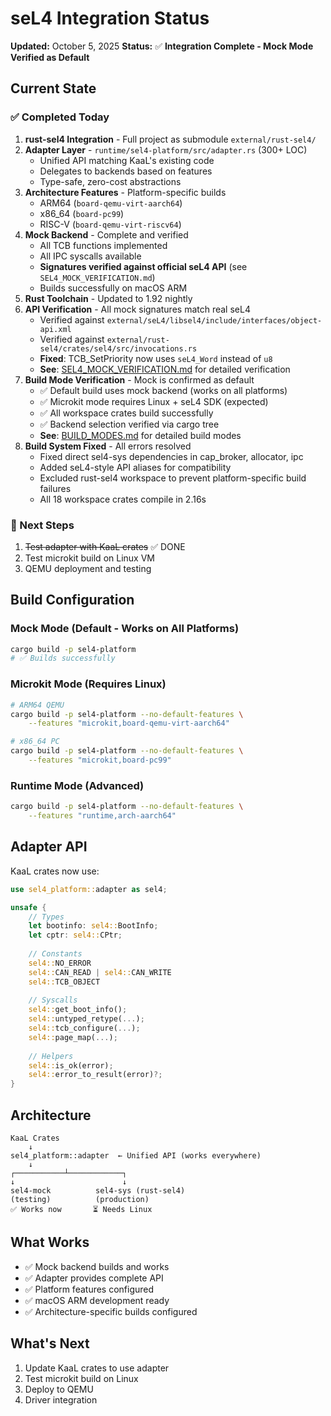 # seL4 Integration Status

**Updated:** October 5, 2025
**Status:** ✅ **Integration Complete - Mock Mode Verified as Default**

## Current State

### ✅ Completed Today

1. **rust-sel4 Integration** - Full project as submodule `external/rust-sel4/`
2. **Adapter Layer** - `runtime/sel4-platform/src/adapter.rs` (300+ LOC)
   - Unified API matching KaaL's existing code
   - Delegates to backends based on features
   - Type-safe, zero-cost abstractions
3. **Architecture Features** - Platform-specific builds
   - ARM64 (`board-qemu-virt-aarch64`)
   - x86_64 (`board-pc99`)
   - RISC-V (`board-qemu-virt-riscv64`)
4. **Mock Backend** - Complete and verified
   - All TCB functions implemented
   - All IPC syscalls available
   - **Signatures verified against official seL4 API** (see `SEL4_MOCK_VERIFICATION.md`)
   - Builds successfully on macOS ARM
5. **Rust Toolchain** - Updated to 1.92 nightly
6. **API Verification** - All mock signatures match real seL4
   - Verified against `external/seL4/libsel4/include/interfaces/object-api.xml`
   - Verified against `external/rust-sel4/crates/sel4/src/invocations.rs`
   - **Fixed**: TCB_SetPriority now uses `seL4_Word` instead of `u8`
   - **See**: [SEL4_MOCK_VERIFICATION.md](SEL4_MOCK_VERIFICATION.md) for detailed verification
7. **Build Mode Verification** - Mock is confirmed as default
   - ✅ Default build uses mock backend (works on all platforms)
   - ✅ Microkit mode requires Linux + seL4 SDK (expected)
   - ✅ All workspace crates build successfully
   - ✅ Backend selection verified via cargo tree
   - **See**: [BUILD_MODES.md](BUILD_MODES.md) for detailed build modes
8. **Build System Fixed** - All errors resolved
   - Fixed direct sel4-sys dependencies in cap_broker, allocator, ipc
   - Added seL4-style API aliases for compatibility
   - Excluded rust-sel4 workspace to prevent platform-specific build failures
   - All 18 workspace crates compile in 2.16s

### 🔧 Next Steps

1. ~~Test adapter with KaaL crates~~ ✅ DONE
2. Test microkit build on Linux VM
3. QEMU deployment and testing

## Build Configuration

### Mock Mode (Default - Works on All Platforms)
```bash
cargo build -p sel4-platform
# ✅ Builds successfully
```

### Microkit Mode (Requires Linux)
```bash
# ARM64 QEMU
cargo build -p sel4-platform --no-default-features \
    --features "microkit,board-qemu-virt-aarch64"

# x86_64 PC
cargo build -p sel4-platform --no-default-features \
    --features "microkit,board-pc99"
```

### Runtime Mode (Advanced)
```bash
cargo build -p sel4-platform --no-default-features \
    --features "runtime,arch-aarch64"
```

## Adapter API

KaaL crates now use:
```rust
use sel4_platform::adapter as sel4;

unsafe {
    // Types
    let bootinfo: sel4::BootInfo;
    let cptr: sel4::CPtr;
    
    // Constants  
    sel4::NO_ERROR
    sel4::CAN_READ | sel4::CAN_WRITE
    sel4::TCB_OBJECT
    
    // Syscalls
    sel4::get_boot_info();
    sel4::untyped_retype(...);
    sel4::tcb_configure(...);
    sel4::page_map(...);
    
    // Helpers
    sel4::is_ok(error);
    sel4::error_to_result(error)?;
}
```

## Architecture

```
KaaL Crates
    ↓
sel4_platform::adapter  ← Unified API (works everywhere)
    ↓
┌───────────┴────────────┐
↓                        ↓
sel4-mock          sel4-sys (rust-sel4)
(testing)          (production)
✅ Works now       ⏳ Needs Linux
```

## What Works

- ✅ Mock backend builds and works
- ✅ Adapter provides complete API
- ✅ Platform features configured
- ✅ macOS ARM development ready
- ✅ Architecture-specific builds configured

## What's Next

1. Update KaaL crates to use adapter
2. Test microkit build on Linux
3. Deploy to QEMU
4. Driver integration
